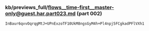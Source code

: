 ### kb/previews_full/flows__time-first__master-only@guest.har.part023.md (part 002)

```md
InBaur6qvvOqrqgMtJ+UPnExzoTF10UkM8ngsGyM4h+Pl4npj5FCgkadPFlVXh1
```

```
